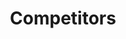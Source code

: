 ---  
schema: Competitors,Competitors,Competitors,Competitors,Competitors,Competitors,Competitors,Competitors,Competitors  
title: Competitors  
organization: Sample Department  
notes: Used in 10 lineage(s)  
resources:  
  - name: Competitors 
    url: abfs://system/Competitors 
    format : parquet  
license: None  
category:
  - Education  
maintainer: User  
maintainer_email: UserMail  
---